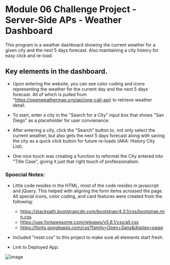 # Module 06 Challenge Project - Server-Side APs - Weather Dashboard
This program is a weather dashboard showing the current weather for a given city
and the next 5 days forecast. Also maintaining a city history for easy click and
re-load.


## Key elements in the dashboard.
* Upon entering the website, you can see color coding and icons representing the 
  weather for the current day and the next 5 days forecast. All of which is pulled
  from "https://openweathermap.org/api/one-call-api) to retrieve weather detail.

* To start, enter a city in the "Search for a City" input box that shows "San Diego"
  as a placeholder for user convienance.

* After entering a city, click the "Search" button to, not only select the current
  weather, but also gets the next 5 days forecast along with saving the city as a
  quick click button for future re-loads (AKA: History City List).
  
* One nice touch was creating a function to reformat the City entered into "Title
  Case", giving it just that right touch of professionalism.


### Spoecial Notes:
* Little code resides in the HTML, most of the code resides in javascript and jQuery.
  This helped with aligning the form items acrossed the page. All special icons, color
  coding, and card features were created from the following:
  * https://stackpath.bootstrapcdn.com/bootstrap/4.3.1/css/bootstrap.min.css
  * https://use.fontawesome.com/releases/v5.8.1/css/all.css
  * https://fonts.googleapis.com/css?family=Open+Sans&display=swap
  
* Included "reset.css" to this project to make sure all elements start fresh.

* Link to Deployed App:  

![image](https://user-images.githubusercontent.com/108200823/189926548-df5f5a37-bb9d-4159-9b27-6bcf5c68757a.png)
